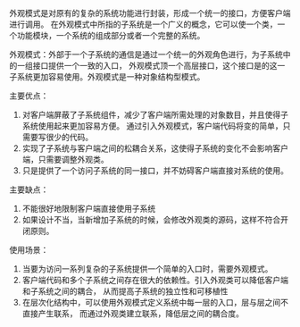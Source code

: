 外观模式是对原有的复杂的系统功能进行封装，形成一个统一的接口，方便客户端进行调用。
在外观模式中所指的子系统是一个广义的概念，它可以使一个类，一个功能模块，一个系统的组成部分或者一个完整的系统。

外观模式：外部于一个子系统的通信是通过一个统一的外观角色进行，为子系统中的一组接口提供一个一致的入口，
外观模式顶一个高层接口，这个接口是的这一子系统更加容易使用。外观模式是一种对象结构型模式。

主要优点：
1. 对客户端屏蔽了子系统组件，减少了客户端所需处理的对象数目，并且使得子系统使用起来更加容易方便。
通过引入外观模式，客户端代码将变的简单，只需要写很少的代码。
2. 实现了子系统与客户端之间的松耦合关系，这使得子系统的变化不会影响客户端，只需要调整外观类。
3. 只是提供了一个访问子系统的同一接口，并不妨碍客户端直接对系统的使用。


主要缺点：
1. 不能很好地限制客户端直接使用子系统
2. 如果设计不当，当新增加子系统的时候，会修改外观类的源码，这样不符合开闭原则。

使用场景：
1. 当要为访问一系列复杂的子系统提供一个简单的入口时，需要外观模式。
2. 客户端代码和多个子系统之间存在很大的依赖性。引入外观类可以降低客户端和子系统之间的耦合，
从而提高子系统的独立性和可移植性
3. 在层次化结构中，可以使用外观模式定义系统中每一层的入口，层与层之间不直接产生联系，
而通过外观类建立联系，降低层之间的耦合度。